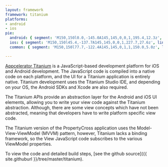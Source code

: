 ```yaml
---
layout: framework
framework: titanium
platforms:
- android
- ios
pie:
  android: { segment: 'M150,150l0.0,-145.0A145,145,0,0,1,195.4,12.3z', line: 'M150,150l45.4,-137.7' }
  ios: { segment: 'M150,150l45.4,-137.7A145,145,0,0,1,227.7,27.6z', line: 'M150,150l77.7,-122.4' }
  common: { segment: 'M150,150l77.7,-122.4A145,145,0,1,1,150.0,5.0z', line: 'M150,150l-0.0,-145.0' }

---
```

[Appcelerator Titanium](http://www.appcelerator.com/) is a JavaScript-based development platform for iOS and Android development. The JavaScript code is compiled into a native code on each platform, and the UI for a Titanium application is entirely native. Titanium development uses the Titanium Studio IDE, and depending on your OS, the Android SDKs and Xcode are also required.

The Titanium APIs provide an abstraction layer for the Android and iOS UI elements, allowing you to write your view code against the Titanium abstraction. Although, there are some view concepts which have not been abstracted, meaning that developers have to write platform specific view code.

The Titanium version of the PropertyCross application uses the Model-View-ViewModel (MVVM) pattern, however, Titanium lacks a binding framework, so the View JavaScript code subscribes to the various ViewModel properties.

To view the code and detailed build steps, [see the github source]({{ site.githuburl }}/tree/master/titanium).